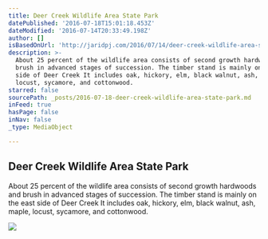 ```yaml
---
title: Deer Creek Wildlife Area State Park
datePublished: '2016-07-18T15:01:18.453Z'
dateModified: '2016-07-14T20:33:49.198Z'
author: []
isBasedOnUrl: 'http://jaridpj.com/2016/07/14/deer-creek-wildlife-area-state-park/'
description: >-
  About 25 percent of the wildlife area consists of second growth hardwoods and
  brush in advanced stages of succession. The timber stand is mainly on the east
  side of Deer Creek It includes oak, hickory, elm, black walnut, ash, maple,
  locust, sycamore, and cottonwood.
starred: false
sourcePath: _posts/2016-07-18-deer-creek-wildlife-area-state-park.md
inFeed: true
hasPage: false
inNav: false
_type: MediaObject

---
```

<article style=""><h1>Deer Creek Wildlife Area State Park</h1><p>About 25 percent of the wildlife area consists of second growth hardwoods and brush in advanced stages of succession. The timber stand is mainly on the east side of Deer Creek It includes oak, hickory, elm, black walnut, ash, maple, locust, sycamore, and cottonwood.</p><img src="http://jaridpj.com/wp-content/uploads/2016/07/Deer-Creek-Wildlife-Area-digital-nomad-14.jpg" /></article>
